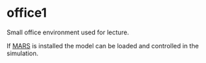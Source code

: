 # office1
Small office environment used for lecture.

If [MARS](https://github.com/rock-simulation/mars) is installed the model can be loaded and controlled in the simulation.
